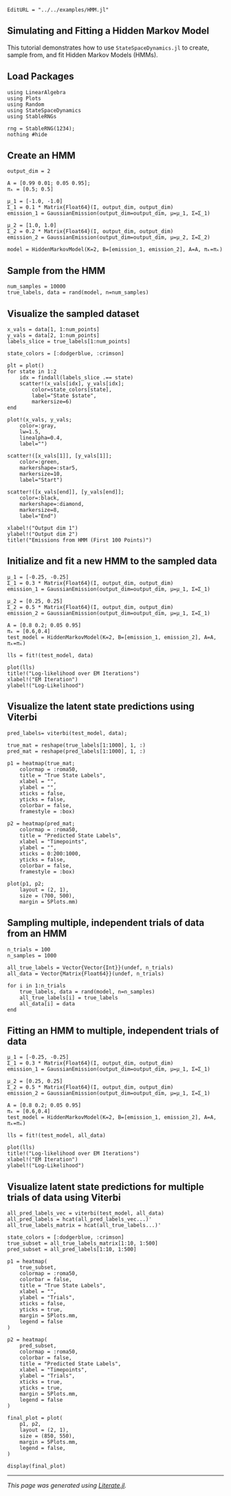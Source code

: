 ```@meta
EditURL = "../../examples/HMM.jl"
```

## Simulating and Fitting a Hidden Markov Model

This tutorial demonstrates how to use `StateSpaceDynamics.jl` to create, sample from, and fit Hidden
Markov Models (HMMs).

## Load Packages

````@example hidden_markov_model_example
using LinearAlgebra
using Plots
using Random
using StateSpaceDynamics
using StableRNGs
````

````@example hidden_markov_model_example
rng = StableRNG(1234);
nothing #hide
````

## Create an HMM

````@example hidden_markov_model_example
output_dim = 2

A = [0.99 0.01; 0.05 0.95];
πₖ = [0.5; 0.5]

μ_1 = [-1.0, -1.0]
Σ_1 = 0.1 * Matrix{Float64}(I, output_dim, output_dim)
emission_1 = GaussianEmission(output_dim=output_dim, μ=μ_1, Σ=Σ_1)

μ_2 = [1.0, 1.0]
Σ_2 = 0.2 * Matrix{Float64}(I, output_dim, output_dim)
emission_2 = GaussianEmission(output_dim=output_dim, μ=μ_2, Σ=Σ_2)

model = HiddenMarkovModel(K=2, B=[emission_1, emission_2], A=A, πₖ=πₖ)
````

## Sample from the HMM

````@example hidden_markov_model_example
num_samples = 10000
true_labels, data = rand(model, n=num_samples)
````

## Visualize the sampled dataset

````@example hidden_markov_model_example
x_vals = data[1, 1:num_points]
y_vals = data[2, 1:num_points]
labels_slice = true_labels[1:num_points]

state_colors = [:dodgerblue, :crimson]

plt = plot()
for state in 1:2
    idx = findall(labels_slice .== state)
    scatter!(x_vals[idx], y_vals[idx];
        color=state_colors[state],
        label="State $state",
        markersize=6)
end

plot!(x_vals, y_vals;
    color=:gray,
    lw=1.5,
    linealpha=0.4,
    label="")

scatter!([x_vals[1]], [y_vals[1]];
    color=:green,
    markershape=:star5,
    markersize=10,
    label="Start")

scatter!([x_vals[end]], [y_vals[end]];
    color=:black,
    markershape=:diamond,
    markersize=8,
    label="End")

xlabel!("Output dim 1")
ylabel!("Output dim 2")
title!("Emissions from HMM (First 100 Points)")
````

## Initialize and fit a new HMM to the sampled data

````@example hidden_markov_model_example
μ_1 = [-0.25, -0.25]
Σ_1 = 0.3 * Matrix{Float64}(I, output_dim, output_dim)
emission_1 = GaussianEmission(output_dim=output_dim, μ=μ_1, Σ=Σ_1)

μ_2 = [0.25, 0.25]
Σ_2 = 0.5 * Matrix{Float64}(I, output_dim, output_dim)
emission_2 = GaussianEmission(output_dim=output_dim, μ=μ_1, Σ=Σ_1)

A = [0.8 0.2; 0.05 0.95]
πₖ = [0.6,0.4]
test_model = HiddenMarkovModel(K=2, B=[emission_1, emission_2], A=A, πₖ=πₖ)

lls = fit!(test_model, data)

plot(lls)
title!("Log-likelihood over EM Iterations")
xlabel!("EM Iteration")
ylabel!("Log-Likelihood")
````

## Visualize the latent state predictions using Viterbi

````@example hidden_markov_model_example
pred_labels= viterbi(test_model, data);

true_mat = reshape(true_labels[1:1000], 1, :)
pred_mat = reshape(pred_labels[1:1000], 1, :)

p1 = heatmap(true_mat;
    colormap = :roma50,
    title = "True State Labels",
    xlabel = "",
    ylabel = "",
    xticks = false,
    yticks = false,
    colorbar = false,
    framestyle = :box)

p2 = heatmap(pred_mat;
    colormap = :roma50,
    title = "Predicted State Labels",
    xlabel = "Timepoints",
    ylabel = "",
    xticks = 0:200:1000,
    yticks = false,
    colorbar = false,
    framestyle = :box)

plot(p1, p2;
    layout = (2, 1),
    size = (700, 500),
    margin = 5Plots.mm)
````

## Sampling multiple, independent trials of data from an HMM

````@example hidden_markov_model_example
n_trials = 100
n_samples = 1000

all_true_labels = Vector{Vector{Int}}(undef, n_trials)
all_data = Vector{Matrix{Float64}}(undef, n_trials)

for i in 1:n_trials
    true_labels, data = rand(model, n=n_samples)
    all_true_labels[i] = true_labels
    all_data[i] = data
end
````

## Fitting an HMM to multiple, independent trials of data

````@example hidden_markov_model_example
μ_1 = [-0.25, -0.25]
Σ_1 = 0.3 * Matrix{Float64}(I, output_dim, output_dim)
emission_1 = GaussianEmission(output_dim=output_dim, μ=μ_1, Σ=Σ_1)

μ_2 = [0.25, 0.25]
Σ_2 = 0.5 * Matrix{Float64}(I, output_dim, output_dim)
emission_2 = GaussianEmission(output_dim=output_dim, μ=μ_1, Σ=Σ_1)

A = [0.8 0.2; 0.05 0.95]
πₖ = [0.6,0.4]
test_model = HiddenMarkovModel(K=2, B=[emission_1, emission_2], A=A, πₖ=πₖ)

lls = fit!(test_model, all_data)

plot(lls)
title!("Log-likelihood over EM Iterations")
xlabel!("EM Iteration")
ylabel!("Log-Likelihood")
````

## Visualize latent state predictions for multiple trials of data using Viterbi

````@example hidden_markov_model_example
all_pred_labels_vec = viterbi(test_model, all_data)
all_pred_labels = hcat(all_pred_labels_vec...)'
all_true_labels_matrix = hcat(all_true_labels...)'

state_colors = [:dodgerblue, :crimson]
true_subset = all_true_labels_matrix[1:10, 1:500]
pred_subset = all_pred_labels[1:10, 1:500]

p1 = heatmap(
    true_subset,
    colormap = :roma50,
    colorbar = false,
    title = "True State Labels",
    xlabel = "",
    ylabel = "Trials",
    xticks = false,
    yticks = true,
    margin = 5Plots.mm,
    legend = false
)

p2 = heatmap(
    pred_subset,
    colormap = :roma50,
    colorbar = false,
    title = "Predicted State Labels",
    xlabel = "Timepoints",
    ylabel = "Trials",
    xticks = true,
    yticks = true,
    margin = 5Plots.mm,
    legend = false
)

final_plot = plot(
    p1, p2,
    layout = (2, 1),
    size = (850, 550),
    margin = 5Plots.mm,
    legend = false,
)

display(final_plot)
````

---

*This page was generated using [Literate.jl](https://github.com/fredrikekre/Literate.jl).*

